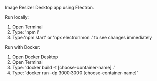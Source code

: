 Image Resizer Desktop app using Electron.

Run locally:

1. Open Terminal
2. Type: 'npm i'
3. Type:'npm start' or 'npx electronmon .' to see changes immediately

Run with Docker:

1. Open Docker Desktop
2. Open Terminal
3. Type: 'docker build -t [choose-container-name] .'
4. Type: 'docker run -dp 3000:3000 [choose-container-name]'
